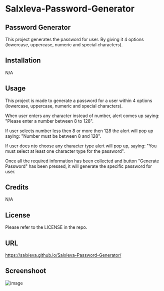 # SalxIeva-Password-Generator

## Password Generator 

This project generates the password for user. By giving it 4 options (lowercase, uppercase, numeric and special characters). 

## Installation

N/A

## Usage

This project is made to generate a password for a user within 4 options (lowercase, uppercase, numeric and special characters).


When user enters any character instead of number, alert comes up saying: "Please enter a number between 8 to 128".

If user selects number less then 8 or more then 128 the alert will pop up saying: "Number must be between 8 and 128".

If user does nto choose any character type alert will pop up, saying: "You must select at least one character type for the password".


Once all the required information has been collected and button "Generate Password" has been pressed, it will generate the specific password for user.

## Credits

N/A

## License

Please refer to the LICENSE in the repo.

## URL

https://salxieva.github.io/SalxIeva-Password-Generator/

## Screenshoot

![image](https://github.com/SalxIeva/SalxIeva-Password-Generator/assets/133906072/26c55dd3-49f6-497f-8885-b5cca8f992ed)